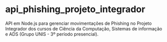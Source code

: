 # api_phishing_projeto_integrador

API em Node.js para gerenciar movimentações de Phishing no Projeto Integrador dos cursos de Ciência da Computação, Sistemas de informação e ADS (Grupo UNIS - 3º período presencial).
